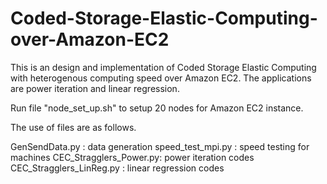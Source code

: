 # Coded-Storage-Elastic-Computing-over-Amazon-EC2

This is an design and implementation of Coded Storage Elastic Computing with heterogenous computing speed over Amazon EC2. The applications are power iteration and linear regression.

Run file "node_set_up.sh" to setup 20 nodes for Amazon EC2 instance. 

The use of files are as follows.

GenSendData.py : data generation
speed_test_mpi.py : speed testing for machines
CEC_Stragglers_Power.py: power iteration codes
CEC_Stragglers_LinReg.py : linear regression codes
